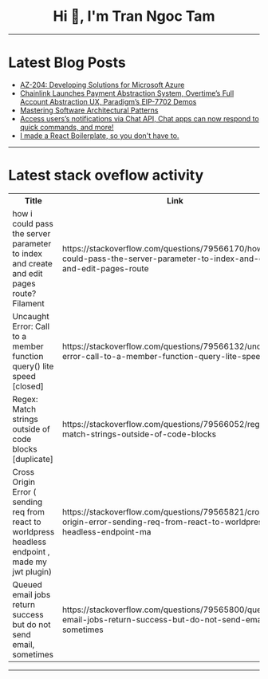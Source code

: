<h1 align="center">Hi 👋, I'm Tran Ngoc Tam</h1>

---

# Latest Blog Posts 
<!-- BLOG-POST-LIST:START -->
- [AZ-204: Developing Solutions for Microsoft Azure](https://dev.to/jeyecaexclussi/az-204-developing-solutions-for-microsoft-azure-18fd)
- [Chainlink Launches Payment Abstraction System, Overtime’s Full Account Abstraction UX, Paradigm’s EIP-7702 Demos](https://dev.to/etherspot/chainlink-launches-payment-abstraction-system-overtimes-full-account-abstraction-ux-paradigms-5dic)
- [Mastering Software Architectural Patterns](https://dev.to/mohamed_el_laithy/mastering-software-architectural-patterns-4mk1)
- [Access users’s notifications via Chat API, Chat apps can now respond to quick commands, and more!](https://dev.to/googleworkspace/access-userss-notifications-via-chat-api-chat-apps-can-now-respond-to-quick-commands-and-more-22be)
- [I made a React Boilerplate, so you don&#39;t have to.](https://dev.to/sfursumon/i-made-a-react-boilerplate-so-you-dont-have-to-2h4b)
<!-- BLOG-POST-LIST:END -->

---

# Latest stack oveflow activity
<table>
  <tr><th>Title</th><th>Link</th></tr>
  <!-- STACKOVERFLOW:START --><tr><td>how i could pass the server parameter to index and create and edit pages route? Filament</td><td>https://stackoverflow.com/questions/79566170/how-i-could-pass-the-server-parameter-to-index-and-create-and-edit-pages-route</td></tr><tr><td>Uncaught Error: Call to a member function query&lpar;&rpar; lite speed [closed]</td><td>https://stackoverflow.com/questions/79566132/uncaught-error-call-to-a-member-function-query-lite-speed</td></tr><tr><td>Regex: Match strings outside of code blocks [duplicate]</td><td>https://stackoverflow.com/questions/79566052/regex-match-strings-outside-of-code-blocks</td></tr><tr><td>Cross Origin Error &lpar; sending req from react to worldpress headless endpoint , made my jwt plugin&rpar;</td><td>https://stackoverflow.com/questions/79565821/cross-origin-error-sending-req-from-react-to-worldpress-headless-endpoint-ma</td></tr><tr><td>Queued email jobs return success but do not send email, sometimes</td><td>https://stackoverflow.com/questions/79565800/queued-email-jobs-return-success-but-do-not-send-email-sometimes</td></tr><!-- STACKOVERFLOW:END -->
</table>

---


